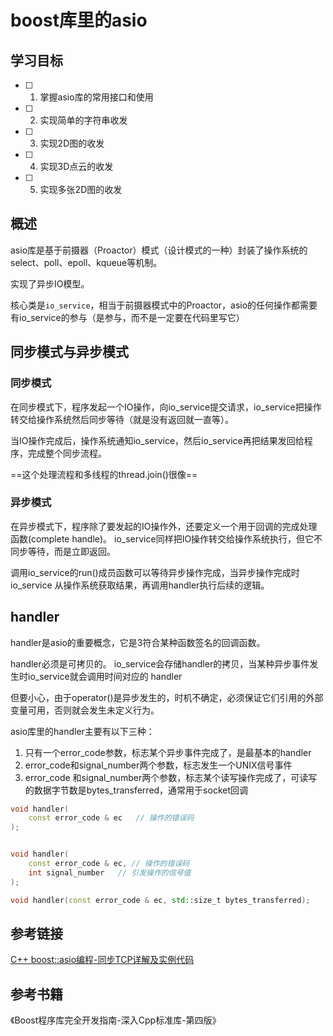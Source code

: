 # boost库里的asio

## 学习目标

- [ ] 1. 掌握asio库的常用接口和使用
- [ ] 2. 实现简单的字符串收发
- [ ] 3. 实现2D图的收发
- [ ] 4. 实现3D点云的收发
- [ ] 5. 实现多张2D图的收发

## 概述

asio库是基于前摄器（Proactor）模式（设计模式的一种）封装了操作系统的select、poll、epoll、kqueue等机制。

实现了异步IO模型。

核心类是`io_service`，相当于前摄器模式中的Proactor，asio的任何操作都需要有io_service的参与（是参与，而不是一定要在代码里写它）

## 同步模式与异步模式

### 同步模式

在同步模式下，程序发起一个IO操作，向io_service提交请求，io_service把操作转交给操作系统然后同步等待（就是没有返回就一直等）。

当IO操作完成后，操作系统通知io_service，然后io_service再把结果发回给程序，完成整个同步流程。

==这个处理流程和多线程的thread.join()很像==

### 异步模式

在异步模式下，程序除了要发起的IO操作外，还要定义一个用于回调的完成处理函数(complete handle)。
io_service同样把IO操作转交给操作系统执行，但它不同步等待，而是立即返回。

调用io_service的run()成员函数可以等待异步操作完成，当异步操作完成时io_service 从操作系统获取结果，再调用handler执行后续的逻辑。

## handler

handler是asio的重要概念，它是3符合某种函数签名的回调函数。

handler必须是可拷贝的。
io_service会存储handler的拷贝，当某种异步事件发生时io_service就会调用时间对应的 handler

但要小心，由于operator()是异步发生的，时机不确定，必须保证它们引用的外部变量可用，否则就会发生未定义行为。

asio库里的handler主要有以下三种：

1. 只有一个error_code参数，标志某个异步事件完成了，是最基本的handler
2. error_code和signal_number两个参数，标志发生一个UNIX信号事件
3. error_code 和signal_number两个参数，标志某个读写操作完成了，可读写的数据字节数是bytes_transferred，通常用于socket回调

```cpp
void handler(
    const error_code & ec   // 操作的错误码
);


void handler(
    const error_code & ec, // 操作的错误码
    int signal_number   // 引发操作的信号值
);

void handler(const error_code & ec, std::size_t bytes_transferred);
```

## 参考链接

[C++ boost::asio编程-同步TCP详解及实例代码](https://blog.csdn.net/flyingleo1981/article/details/8901074)

## 参考书籍

《Boost程序库完全开发指南-深入Cpp标准库-第四版》
